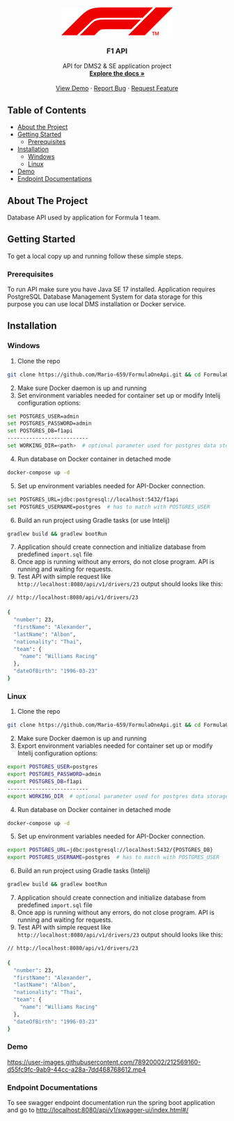 <!-- PROJECT SHIELDS -->
<!--
*** I'm using markdown "reference style" links for readability.
*** Reference links are enclosed in brackets [ ] instead of parentheses ( ).
*** See the bottom of this document for the declaration of the reference variables
*** for contributors-url, forks-url, etc. This is an optional, concise syntax you may use.
*** https://www.markdownguide.org/basic-syntax/#reference-style-links
-->

[//]: # ([![CI][ci-shield]][ci-url])
[//]: # ([![Jira][jira-shield]][jira-url])
[//]: # ([![MIT License][license-shield]][license-url])


<!-- PROJECT LOGO -->
<br />
<p align="center">
  <a href="https://github.com/Mario-659/FormulaOneApi">
    <img src="resources/F1.png"
 alt="Logo" width="256" height="64">
  </a>
</p>
<h3 align="center">F1 API</h3>

<p align="center">
API for DMS2 & SE application project
<br />
<a href="https://github.com/Mario-659/FormulaOneApi"><strong>Explore the docs »</strong></a>
<br />
<br />
<a href="https://github.com/Mario-659/FormulaOneApi#demo">View Demo</a>
·
<a href="https://github.com/Mario-659/FormulaOneApi/issues">Report Bug</a>
·
<a href="https://github.com/Mario-659/FormulaOneApi/issues">Request Feature</a>
</p>




<!-- TABLE OF CONTENTS -->
## Table of Contents

* [About the Project](#about-the-project)
* [Getting Started](#getting-started)
  * [Prerequisites](#prerequisites) 
* [Installation](#installation)
    * [Windows](#windows)
    * [Linux](#linux)
* [Demo](#demo)
* [Endpoint Documentations](#endpoint-documentations)

<!-- ABOUT THE PROJECT -->
## About The Project

Database API used by application for Formula 1 team.

<!-- GETTING STARTED -->
## Getting Started

To get a local copy up and running follow these simple steps.

<!-- PREREQUISITES -->
### Prerequisites

To run API make sure you have Java SE 17 installed. Application requires 
PostgreSQL Database Management System for data storage for this purpose you can use 
local DMS installation or Docker service.

<!-- INSTALLATION -->
## Installation
<!-- WINDOWS -->
### Windows

1. Clone the repo
```sh
git clone https://github.com/Mario-659/FormulaOneApi.git && cd FormulaOneApi
```
2. Make sure Docker daemon is up and running
3. Set environment variables needed for container set up or modify Intelij configuration options:
```sh
set POSTGRES_USER=admin
set POSTGRES_PASSWORD=admin
set POSTGRES_DB=f1api
--------------------------
set WORKING_DIR=<path>  # optional parameter used for postgres data storage (without every time initialization)
```
4. Run database on Docker container in detached mode
```sh
docker-compose up -d
```
5. Set up environment variables needed for API-Docker connection.
```sh
set POSTGRES_URL=jdbc:postgresql://localhost:5432/f1api
set POSTGRES_USERNAME=postgres  # has to match with POSTGRES_USER
```
6. Build an run project using Gradle tasks (or use Intelij)
```sh
gradlew build && gradlew bootRun
```
7. Application should create connection and initialize database from predefined `import.sql` file
8. Once app is running without any errors, do not close program. API is running and waiting for requests.
9. Test API with simple request like `http://localhost:8080/api/v1/drivers/23` output should looks like this:
```sh
// http://localhost:8080/api/v1/drivers/23

{
  "number": 23,
  "firstName": "Alexander",
  "lastName": "Albon",
  "nationality": "Thai",
  "team": {
    "name": "Williams Racing"
  },
  "dateOfBirth": "1996-03-23"
}
```

<!-- LINUX -->
### Linux

1. Clone the repo
```sh
git clone https://github.com/Mario-659/FormulaOneApi.git && cd FormulaOneApi
```
2. Make sure Docker daemon is up and running  
3. Export environment variables needed for container set up or modify Intelij configuration options:
```sh
export POSTGRES_USER=postgres
export POSTGRES_PASSWORD=admin
export POSTGRES_DB=f1api
--------------------------
export WORKING_DIR  # optional parameter used for postgres data storage (without every time initialization)
```
4. Run database on Docker container in detached mode
```sh
docker-compose up -d
```
5. Set up environment variables needed for API-Docker connection. 
```sh
export POSTGRES_URL=jdbc:postgresql://localhost:5432/{POSTGRES_DB}
export POSTGRES_USERNAME=postgres  # has to match with POSTGRES_USER
```
6. Build an run project using Gradle tasks (Intelij)
```sh
gradlew build && gradlew bootRun
```
7. Application should create connection and initialize database from predefined `import.sql` file
8. Once app is running without any errors, do not close program. API is running and waiting for requests.
9. Test API with simple request like `http://localhost:8080/api/v1/drivers/23` output should looks like this:
```sh
// http://localhost:8080/api/v1/drivers/23

{
  "number": 23,
  "firstName": "Alexander",
  "lastName": "Albon",
  "nationality": "Thai",
  "team": {
    "name": "Williams Racing"
  },
  "dateOfBirth": "1996-03-23"
}
```

<!-- Demo -->
### Demo

https://user-images.githubusercontent.com/78920002/212569160-d55fc9fc-9ab9-44cc-a28a-7dd468768612.mp4

<!-- Endpoint Documentations -->
### Endpoint Documentations

To see swagger endpoint documentation run the spring boot application and go to [http://localhost:8080/api/v1/swagger-ui/index.html#/](http://localhost:8080/api/v1/swagger-ui/index.html#/)


<!-- MARKDOWN LINKS & IMAGES -->
<!-- https://www.markdownguide.org/basic-syntax/#reference-style-links -->
[contributors-shield]: https://img.shields.io/github/contributors/lukaszmichalskii/repo.svg?style=flat-square
[contributors-url]: https://github.com/lukaszmichalskii/PWRRT22/graphs/contributors
[forks-shield]: https://img.shields.io/github/forks/lukaszmichalskii/repo.svg?style=flat-square
[forks-url]: https://github.com/lukaszmichalskii/PWRRT22/network/members
[stars-shield]: https://img.shields.io/github/stars/lukaszmichalskii/repo.svg?style=flat-square
[stars-url]: https://github.com/lukaszmichalskii/PWRRT22/stargazers
[issues-shield]: https://img.shields.io/github/issues/lukaszmichalskii/repo.svg?style=flat-square
[issues-url]: https://github.com/lukaszmichalskii/PWRRT22/issues
[linkedin-shield]: https://img.shields.io/badge/-LinkedIn-black.svg?style=flat-square&logo=linkedin&colorB=555
[linkedin-url]: https://www.linkedin.com/in/lukasz-michalski-823106202/
